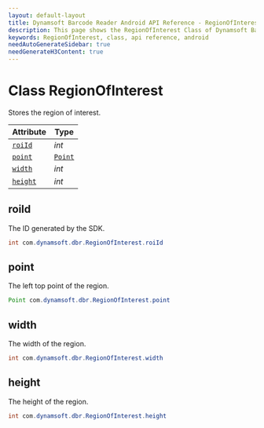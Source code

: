 ```yaml
---
layout: default-layout
title: Dynamsoft Barcode Reader Android API Reference - RegionOfInterest Class
description: This page shows the RegionOfInterest Class of Dynamsoft Barcode Reader for Android SDK.
keywords: RegionOfInterest, class, api reference, android
needAutoGenerateSidebar: true
needGenerateH3Content: true
---
```


# Class RegionOfInterest

Stores the region of interest.  

| Attribute | Type |
|---------- | ---- |
| [`roiId`](#roiid) | *int* |
| [`point`](#point) | [`Point`](auxiliary-Point.md) |
| [`width`](#width) | *int* |
| [`height`](#height) | *int* |

## roiId

The ID generated by the SDK.

```java
int com.dynamsoft.dbr.RegionOfInterest.roiId
```

## point

The left top point of the region.

```java
Point com.dynamsoft.dbr.RegionOfInterest.point
```

## width

The width of the region.

```java
int com.dynamsoft.dbr.RegionOfInterest.width
```

## height

The height of the region.

```java
int com.dynamsoft.dbr.RegionOfInterest.height
```
